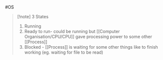 #OS 
>[!note] 3 States
>1. Running
>2. Ready to run- could be running but [[Computer Organisation/CPU/CPU]] gave processing power to some other [[Process]]
>3. Blocked - [[Process]] is waiting for some other things like to finish working (eg. waiting for file to be read)
